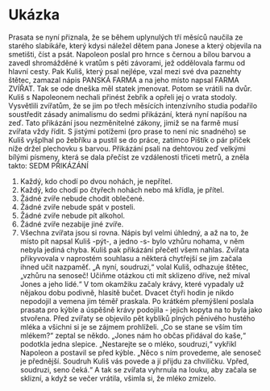 # Ukázka

Prasata se nyní přiznala, že se během uplynulých tří měsíců naučila ze starého slabikáře, který kdysi náležel
dětem pana Jonese a který objevila na smetišti, číst a psát. Napoleon poslal pro hrnce s černou a bílou barvou a
zavedl shromážděné k vratům s pěti závorami, jež oddělovala farmu od hlavní cesty. Pak Kuliš, který psal nejlépe,
vzal mezi své dva paznehty štětec, zamazal nápis PANSKÁ FARMA a na jeho místo napsal FARMA ZVÍŘAT. Tak
se ode dneška měl statek jmenovat. Potom se vrátili na dvůr. Kuliš s Napoleonem nechali přinést žebřík a opřeli jej
o vrata stodoly. Vysvětlili zvířatům, že se jim po třech měsících intenzívního studia podařilo soustředit zásady
animalismu do sedmi přikázání, která nyní napíšou na zeď. Tato přikázání jsou nezměnitelné zákony, jimiž se na
farmě musí zvířata vždy řídit. S jistými potížemi (pro prase to není nic snadného) se Kuliš vyšplhal po žebříku a
pustil se do práce, zatímco Pištík o pár příček níže držel plechovku s barvou. Přikázání psali na dehtovou zeď
velkými bílými písmeny, která se dala přečíst ze vzdálenosti třiceti metrů, a zněla takto:
 SEDM PŘIKÁZÁNÍ
1. Každý, kdo chodí po dvou nohách, je nepřítel.
2. Každý, kdo chodí po čtyřech nohách nebo má křídla, je přítel.
3. Žádné zvíře nebude chodit oblečené.
4. Žádné zvíře nebude spát v posteli.
5. Žádné zvíře nebude pít alkohol.
6. Žádné zvíře nezabije jiné zvíře.
7. Všechna zvířata jsou si rovna.
 Nápis byl velmi úhledný, a až na to, že místo pít napsal Kuliš -pýt-, a jedno -s- bylo vzhůru nohama, v něm
nebyla jediná chyba. Kuliš pak přikázání přečetl všem nahlas. Zvířata přikyvovala v naprostém souhlasu a některá
chytřejší se jim začala ihned učit nazpaměť.
 „A nyní, soudruzi,“ volal Kuliš, odhazuje štětec, „vzhůru na senoseč! Učiňme otázkou cti mít sklizeno dříve, než
míval Jones a jeho lidé.“
 V tom okamžiku začaly krávy, které vypadaly už nějakou dobu podivně, hlasitě bučet. Dvacet čtyři hodin je
nikdo nepodojil a vemena jim téměř praskala. Po krátkém přemýšlení poslala prasata pro kýble a úspěšně krávy
podojila - jejich kopyta na to byla jako stvořena. Před zvířaty se objevilo pět kyblíků plných pěnivého hustého
mléka a všichni si je se zájmem prohlíželi.
 „Co se stane se vším tím mlékem?“ zeptal se někdo.
 „Jones nám ho občas přidával do kaše,“ podotkla jedna slepice.
 „Nestarejte se o mléko, soudruzi,“ vykřikl Napoleon a postavil se před kýble. „Něco s ním provedeme, ale
senoseč je přednější. Soudruh Kuliš vás povede a jí přijdu za chviličku. Vpřed, soudruzi, seno čeká.“
 A tak se zvířata vyhrnula na louku, aby začala se sklizní, a když se večer vrátila, všimla si, že mléko zmizelo.